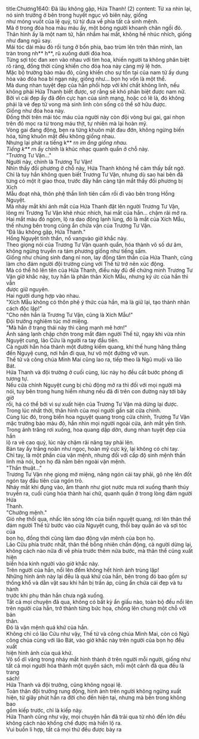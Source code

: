 title:Chương1640: Đã lâu không gặp, Hứa Thanh! (2)
content:
Từ xa nhìn lại, nó sinh trưởng ở bên trong huyết ngục vô biên này, giống<br>như móng vuốt của lệ quỷ, từ từ đưa về phía tất cả sinh mệnh.<br>Mà ở trong đóa hoa màu máu ấy, một bóng người khoanh chân ngồi đó.<br>Thân hình ấy là một nam tử, hắn nhắm hai mắt, không hề nhúc nhích, giống<br>như đang ngủ say.<br>Mái tóc dài màu đỏ rối tung ở bốn phía, bao trùm lên trên thân mình, lan<br>tràn trong nh** h**, rũ xuống dưới đóa hoa.<br>Từng sợi tóc đan xen vào nhau với tim hoa, khiến người ta không phân biệt<br>rõ ràng, đồng thời cũng khiến cho đóa hoa này càng mỹ lệ hơn.<br>Mặc bộ trường bào màu đỏ, cũng khiến cho sự tồn tại của nam tử ấy dung<br>hòa vào đóa hoa bỉ ngạn này, giống như… bọn họ vốn là một thể.<br>Mà dung nhan tuyệt đẹp của hắn phối hợp với khí chất không linh, nếu<br>không phải Hứa Thanh biết được, sợ rằng sẽ khó phân biệt được nam nữ.<br>Bởi vì cái đẹp ấy đã đến cực hạn của sinh mạng, hoặc có lẽ là, đó không<br>phải là vẻ đẹp tử vong mà sinh linh còn sống có thể sở hữu được.<br>Giống như đóa hoa này.<br>Đồng thời trên mái tóc máu của người này còn đội vòng bụi gai, gai nhọn<br>trên đó mọc ra từ trong máu thịt, tự nhiên mà lại hoàn mỹ.<br>Vòng gai đang động, bẹn ra từng khuôn mặt đau đớn, không ngừng biến<br>hóa, từng khuôn mặt đều không giống nhau.<br>Nhưng lại phát ra tiếng k** r*n im ắng giống nhau.<br>Tiếng k** r*n ấy chính là khúc nhạc quanh quẩn ở chỗ này.<br>"Trương Tư Vận..."<br>Người này, chính là Trương Tư Vận!<br>Nhìn thấy đối phương ở chỗ này, Hứa Thanh không hề cảm thấy bất ngờ.<br>Chỉ là tuy hắn không quen biết Trương Tư Vận, nhưng dù sao hai bên đã<br>từng có một ít giao thoa, trước đây hắn càng tận mắt thấy đối phương bị Xích<br>Mẫu đoạt nhà, thôn phệ thần linh tiên cấm rồi đi vào bên trong Hồng Nguyệt.<br>Mà nháy mắt khi ánh mắt của Hứa Thanh đặt lên người Trương Tư Vận,<br>lông mi Trương Tư Vận khẽ nhúc nhích, hai mắt của hắn... chậm rãi mở ra.<br>Hai mắt màu đỏ ngòm, lộ ra dao động lạnh lùng, đó là mắt của Xích Mẫu,<br>thế nhưng bên trong cũng ẩn chứa vận của Trương Tư Vận.<br>"Đã lâu không gặp, Hứa Thanh."<br>Hồng Nguyệt tinh thần, nổ vangvào giờ khắc này.<br>Theo giọng nói của Trương Tư Vận quanh quẩn, hóa thành vô số dư âm,<br>không ngừng truyền ra tám phương giống như tiếng sấm.<br>Giống như chúng sinh đang nỉ non, lay động tâm thần của Hứa Thanh, cũng<br>làm cho đám người đội trưởng cùng với Thế tử trở nên xúc động.<br>Mà có thể hô lên tên của Hứa Thanh, điều này đủ để chứng minh Trương Tư<br>Vận giờ khắc này, tuy hắn là phân thân Xích Mẫu, nhưng ký ức của hắn thì vẫn<br>được giữ nguyên.<br>Hai người dung hợp vào nhau.<br>"Xích Mẫu không có thôn phệ ý thức của hắn, mà là giữ lại, tạo thành nhân<br>cách độc lập!"<br>"Cho nên hắn là Trương Tư Vận, cũng là Xích Mẫu!"<br>Đội trưởng nghiêm túc mở miệng.<br>"Mà hắn ở trạng thái này thì càng mạnh mẽ hơn!"<br>Ánh sáng lạnh chập chờn trong mắt đám người Thế tử, ngay khi vừa nhìn<br>Nguyệt cung, lão Cửu là người ra tay đầu tiên.<br>Cả người hắn hóa thành một đường kiếm quang, khí thế hung hăng thẳng<br>đến Nguyệ cung, nơi hắn đi qua, hư vô một đường vỡ vụn.<br>Thế tử và công chúa Minh Mai cũng lao ra, tiếp theo là Ngũ muội và lão<br>Bát.<br>Hứa Thanh và đội trường ở cuối cùng, lúc này họ đều cất bước phóng đi<br>tương tự.<br>Nếu cửa chính Nguyệt cung bị chủ động mở ra thì đối với mọi người mà<br>nói, tuy bên trong hung hiểm nhưng nếu đã đi trên con đường này tới bây giờ<br>rồi, há có thể bởi vì sự xuất hiện của Trương Tư Vận mà dừng lại được.<br>Trong lúc nhất thời, thân hình của mọi người gần sát cửa chính.<br>Cùng lúc đó, trong biển hoa nguyệt quang trong cửa chính, Trương Tư Vận<br>mặc trường bào màu đỏ, hắn nhìn mọi người ngoài cửa, ánh mắt yên tĩnh.<br>Trong ánh trăng rơi xuống, hoa quang dập dờn, dung nhan tuyệt đẹp của hắn<br>lộ ra vẻ cao quý, lúc này chậm rãi nâng tay phải lên.<br>Bàn tay ấy trắng noãn như ngọc, hoàn mỹ cực kỳ, lại không có chỉ tay.<br>Chỉ tay, là một phần của vận mệnh, nhưng đối với cấp độ sinh mệnh thần<br>linh mà nói, bọn họ đã nằm bên ngoài vận mệnh.<br>"Thần thuật..."<br>Trương Tư Vận nhẹ giọng mở miệng, nâng ngón cái tay phải, gõ nhẹ lên đốt<br>ngón tay đầu tiên của ngón trỏ.<br>Nháy mắt khi đụng vào, âm thanh như giọt nước mưa rơi xuống thanh thúy<br>truyền ra, cuối cùng hóa thành hai chữ, quanh quẩn ở trong lòng đám người Hứa<br>Thanh.<br>"Chưởng mệnh."<br>Gió nhẹ thổi qua, nhấc lên sóng lớn của biển nguyệt quang, rơi lên thân thể<br>đám người Thế tử bước vào cửa Nguyệt cung, thổi bay quần áo và sợi tóc của<br>bọn họ, đồng thời cũng làm dao động vận mênh của bọn họ.<br>Lão Cửu phía trước nhất, thân thể bỗng nhiên chấn động, cả người dừng lại,<br>không cách nào nữa đi về phía trước thêm nửa bước, mà thân thể cũng xuất hiện<br>biến hóa kinh người vào giờ khắc này.<br>Trên người của hắn, nổi lên đếm không hết hình ảnh trùng lặp!<br>Những hình ảnh này lại đều là quá khứ của hắn, bên trong đó bao gồm sự<br>thống khổ và dằn vặt sau khi hắn bị trấn áp, cũng ẩn chứa cái đẹp và tu hành<br>trước khi phụ thân hắn chưa ngã xuống.<br>Tất cả mọi chuyện đã qua, không có bất kỳ ẩn giấu nào, toàn bộ đều nổi lên<br>trên người của hắn, trở thành từng bức họa, chồng lên chung một chỗ với bản<br>thân.<br>Đó là vận mệnh quá khứ của hắn.<br>Không chỉ có lão Cửu như vậy, Thế tử và công chúa Minh Mai, còn có Ngũ<br>công chúa cùng với lão Bát, vào giờ khắc này trên người của bọn họ đều xuất<br>hiện hình ảnh của quá khứ.<br>Vô số dĩ vãng trong nháy mắt hình thành ở trên người mỗi người, giống như<br>tất cả mọi người hóa thành một quyển sách, mỗi một cảnh đã qua đều là trang<br>sách!<br>Hứa Thanh và đội trưởng, cũng không ngoại lệ.<br>Toàn thân đội trưởng rung động, hình ảnh trên người không ngừng xuất<br>hiện, từ giây phút hắn ra đời cho đến hiện tại, nhưng mà bên trong không bao<br>gồm kiếp trước, chỉ là kiếp này.<br>Hứa Thanh cũng như vậy, mọi chuyện hắn đã trải qua từ nhỏ đến lớn đều<br>không cách nào khống chế được mà hiển lộ ra.<br>Vui buồn li hợp, tất cả mọi thứ đều được bày ra